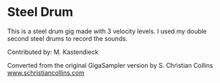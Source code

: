 # Steel Drum

This is a steel drum gig made with 3 velocity levels.
I used my double second steel drums to record the sounds.

Contributed by: M. Kastendieck

Converted from the original GigaSampler version by S. Christian Collins
www.schristiancollins.com

